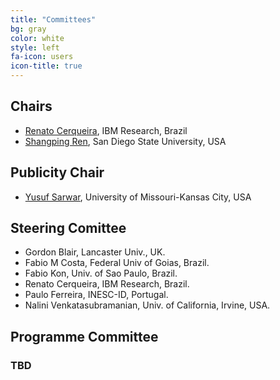 ```yaml
---
title: "Committees"
bg: gray
color: white
style: left
fa-icon: users
icon-title: true
---
```


## Chairs 

* [Renato Cerqueira](https://researcher.watson.ibm.com/researcher/view.php?person=br-rcerq), IBM Research, Brazil
* [Shangping Ren](https://icip.sdsu.edu/memberProfile/shangping.html), San Diego State University, USA

## Publicity Chair
* [Yusuf Sarwar](http://m.web.umkc.edu/mu9b4/), University of Missouri-Kansas City, USA

## Steering Comittee

* Gordon Blair, Lancaster Univ., UK.
* Fabio M Costa, Federal Univ of Goias, Brazil.
* Fabio Kon, Univ. of Sao Paulo, Brazil.
* Renato Cerqueira, IBM Research, Brazil.
* Paulo Ferreira, INESC-ID, Portugal.
* Nalini Venkatasubramanian, Univ. of California, Irvine, USA.

## Programme Committee

### TBD

<!--
* [Paul Grace](https://sites.google.com/site/pjgrace/home), Aston University, UK 
* [Mohan Kumar](https://www.cs.rit.edu/~mjk/), Rochester Institute of Technology, USA
* [Marco Netto](http://www.marconetto.me), IBM Research, Brazil


* Francois Taiani, University of Rennes 1, France
* Francoise Sailhan, CNAM, Paris, France
* Frank Eliassen, University of Oslo, Norway
* Gang Huang, Peking University, China 
* Jan S. Rellermeyer, TU Delft, The Netherlands
* Kyoungho An, RTI Inc, USA
* Luis Veiga, Universidade de Lisboa /INESC-ID, Portugal
* Nikolaos Georgantas, INRIA, France
* Philippe Merle, INRIA, France 
* Thomas Ledoux, IMT Atlantique, France 
* Tobias Distler, FAU, Germany
* Yusuf Sarwar, Univ. of Missouri, Kansas CIty, USA
-->
